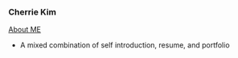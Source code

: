 ### Cherrie Kim

[About ME](https://www.notion.so/cherrish-k/Cherrie-Kim-8207a6518fff4fe4b4830ef7af2f1312)
- A mixed combination of self introduction, resume, and portfolio


